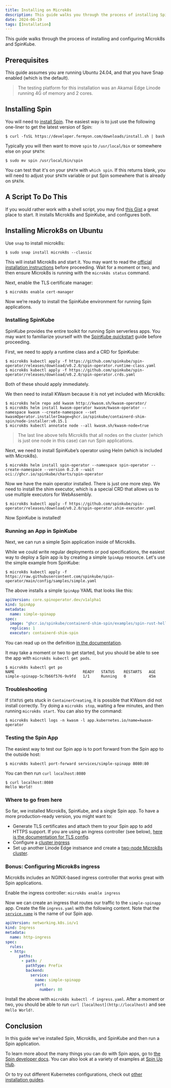 ```yaml
---
title: Installing on Microk8s
description: This guide walks you through the process of installing SpinKube using [Microk8s](https://microk8s.io/).
date: 2024-06-19
tags: [Installation]
---
```


This guide walks through the process of installing and configuring Microk8s and SpinKube.

## Prerequisites

This guide assumes you are running Ubuntu 24.04, and that you have Snap enabled (which is the default).

> The testing platform for this installation was an Akamai Edge Linode running 4G of memory and 2 cores.

## Installing Spin
You will need to [install Spin](https://developer.fermyon.com/spin/quickstart). The easiest way is to just use the following one-liner to get the latest version of Spin:

```console { data-plausible="copy-quick-deploy-sample" }
$ curl -fsSL https://developer.fermyon.com/downloads/install.sh | bash
```

Typically you will then want to move `spin` to `/usr/local/bin` or somewhere else on your `$PATH`:

```console { data-plausible="copy-quick-deploy-sample" }
$ sudo mv spin /usr/local/bin/spin
```

You can test that it's on your `$PATH` with `which spin`. If this returns blank, you will need to adjust your `$PATH` variable or put Spin somewhere that is already on `$PATH`.

## A Script To Do This

If you would rather work with a shell script, you may find [this Gist](https://gist.github.com/kate-goldenring/47950ccb30be2fa0180e276e82ac3593#file-spinkube-on-microk8s-sh) a great place to start. It installs Microk8s and SpinKube, and configures both.

## Installing Microk8s on Ubuntu

Use `snap` to install microk8s:

```console { data-plausible="copy-quick-deploy-sample" }
$ sudo snap install microk8s --classic
```

This will install Microk8s and start it. You may want to read the [official installation instructions](https://microk8s.io/docs/getting-started) before proceeding. Wait for a moment or two, and then ensure Microk8s is running with the `microk8s status` command.

Next, enable the TLS certificate manager:

```console { data-plausible="copy-quick-deploy-sample" }
$ microk8s enable cert-manager
```

Now we’re ready to install the SpinKube environment for running Spin applications.

### Installing SpinKube

SpinKube provides the entire toolkit for running Spin serverless apps.  You may want to familiarize yourself with the [SpinKube quickstart](https://www.spinkube.dev/docs/install/quickstart/) guide before proceeding.

First, we need to apply a runtime class and a CRD for SpinKube:

```console { data-plausible="copy-quick-deploy-sample" }
$ microk8s kubectl apply -f https://github.com/spinkube/spin-operator/releases/download/v0.2.0/spin-operator.runtime-class.yaml
$ microk8s kubectl apply -f https://github.com/spinkube/spin-operator/releases/download/v0.2.0/spin-operator.crds.yaml
```

Both of these should apply immediately.

We then need to install KWasm because it is not yet included with Microk8s:

```console { data-plausible="copy-quick-deploy-sample" }
$ microk8s helm repo add kwasm http://kwasm.sh/kwasm-operator/
$ microk8s helm install kwasm-operator kwasm/kwasm-operator --namespace kwasm --create-namespace --set kwasmOperator.installerImage=ghcr.io/spinkube/containerd-shim-spin/node-installer:v0.15.1
$ microk8s kubectl annotate node --all kwasm.sh/kwasm-node=true

```

> The last line above tells Microk8s that all nodes on the cluster (which is just one node in this case) can run Spin applications.

Next, we need to install SpinKube’s operator using Helm (which is included with Microk8s).

```console { data-plausible="copy-quick-deploy-sample" }
$ microk8s helm install spin-operator --namespace spin-operator --create-namespace --version 0.2.0 --wait oci://ghcr.io/spinkube/charts/spin-operator

```

Now we have the main operator installed. There is just one more step. We need to install the shim executor, which is a special CRD that allows us to use multiple executors for WebAssembly.

```console { data-plausible="copy-quick-deploy-sample" }
$ microk8s kubectl apply -f https://github.com/spinkube/spin-operator/releases/download/v0.2.0/spin-operator.shim-executor.yaml

```

Now SpinKube is installed!

### Running an App in SpinKube

Next, we can run a simple Spin application inside of Microk8s.

While we could write regular deployments or pod specifications, the easiest way to deploy a Spin app is by creating a simple `SpinApp` resource. Let's use the simple example from SpinKube:

```console { data-plausible="copy-quick-deploy-sample" }
$ microk8s kubectl apply -f https://raw.githubusercontent.com/spinkube/spin-operator/main/config/samples/simple.yaml
```
The above installs a simple `SpinApp` YAML that looks like this:

```yaml
apiVersion: core.spinoperator.dev/v1alpha1
kind: SpinApp
metadata:
  name: simple-spinapp
spec:
  image: "ghcr.io/spinkube/containerd-shim-spin/examples/spin-rust-hello:v0.13.0"
  replicas: 1
  executor: containerd-shim-spin
```

You can read up on the definition [in the documentation](https://www.spinkube.dev/docs/reference/spin-app/).

It may take a moment or two to get started, but you should be able to see the app with `microk8s kubectl get pods`.

```console { data-plausible="copy-quick-deploy-sample" }
$ microk8s kubectl get po
NAME                              READY   STATUS    RESTARTS   AGE
simple-spinapp-5c7b66f576-9v9fd   1/1     Running   0          45m
```

### Troubleshooting

If `STATUS` gets stuck in `ContainerCreating`, it is possible that KWasm did not install correctly. Try doing a `microk8s stop`, waiting a few minutes, and then running `microk8s start`. You can also try the command:

```console { data-plausible="copy-quick-deploy-sample" }
$ microk8s kubectl logs -n kwasm -l app.kubernetes.io/name=kwasm-operator
```

### Testing the Spin App

The easiest way to test our Spin app is to port forward from the Spin app to the outside host:

```console { data-plausible="copy-quick-deploy-sample" }
$ microk8s kubectl port-forward services/simple-spinapp 8080:80
```

You can then run `curl localhost:8080`

```console { data-plausible="copy-quick-deploy-sample" }
$ curl localhost:8080
Hello World!
```

### Where to go from here

So far, we installed Microk8s, SpinKube, and a single Spin app. To have a more production-ready version, you might want to:

- Generate TLS certificates and attach them to your Spin app to add HTTPS support. If you are using an ingress controller (see below), [here is the documentation for TLS config](https://kubernetes.github.io/ingress-nginx/user-guide/tls/).
- Configure a [cluster ingress](https://microk8s.io/docs/addon-ingress)
- Set up another Linode Edge instsance and create a [two-node Microk8s cluster](https://microk8s.io/docs/clustering).

### Bonus: Configuring Microk8s ingress

Microk8s includes an NGINX-based ingress controller that works great with Spin applications.

Enable the ingress controller: `microk8s enable ingress`

Now we can create an ingress that routes our traffic to the `simple-spinapp` app. Create the file `ingress.yaml` with the following content. Note that the [`service.name`](http://service.name) is the name of our Spin app.

```yaml
apiVersion: networking.k8s.io/v1
kind: Ingress
metadata:
  name: http-ingress
spec:
  rules:
  - http:
      paths:
       - path: /
         pathType: Prefix
         backend:
           service:
             name: simple-spinapp
             port:
               number: 80
```

Install the above with `microk8s kubectl -f ingress.yaml`. After a moment or two, you should be able to run `curl [localhost](http://localhost)` and see `Hello World!`.

## Conclusion

In this guide we've installed Spin, Microk8s, and SpinKube and then run a Spin application.

To learn more about the many things you can do with Spin apps, go to [the Spin developer docs](https://developer.fermyon.com/spin). You can also look at a variety of examples at [Spin Up Hub](https://developer.fermyon.com/hub).

Or to try out different Kubernetes configurations, check out [other installation guides](https://www.spinkube.dev/docs/install/).
